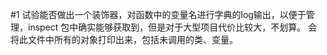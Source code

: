 #1 试验能否做出一个装饰器，对函数中的变量名进行字典的log输出，以便于管理，inspect 包中确实能够获取到，但是对于大型项目代价比较大，不划算。
    会将此文件中所有的对象打印出来，包括未调用的类、变量。